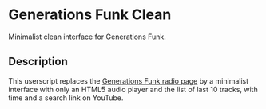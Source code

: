 Generations Funk Clean
======================

Minimalist clean interface for Generations Funk.

Description
-----------

This userscript replaces the [Generations Funk radio page](http://generations.fr/radio/webradio/generations-funk) by a minimalist interface with only an HTML5 audio player and the list of last 10 tracks, with time and a search link on YouTube.
